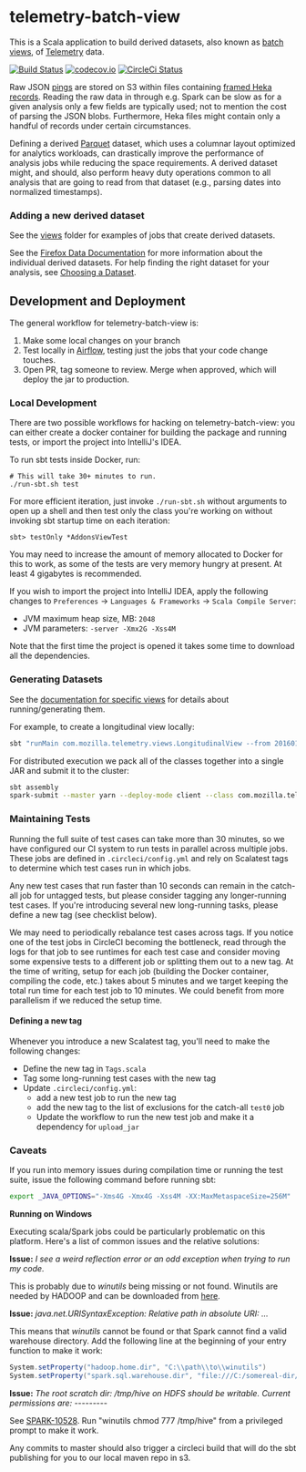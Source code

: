 # telemetry-batch-view

This is a Scala application to build derived datasets, also known as [batch views](http://robertovitillo.com/2016/01/06/batch-views/), of [Telemetry](https://wiki.mozilla.org/Telemetry) data.

[![Build Status](https://travis-ci.org/mozilla/telemetry-batch-view.svg?branch=master)](https://travis-ci.org/mozilla/telemetry-batch-view)
[![codecov.io](https://codecov.io/github/mozilla/telemetry-batch-view/coverage.svg?branch=master)](https://codecov.io/github/mozilla/telemetry-batch-view?branch=master)
[![CircleCi Status](https://circleci.com/gh/mozilla/telemetry-batch-view.svg?style=shield&circle-token=ca31167ac42cc39f898e37facb93db70c0af8691)](https://circleci.com/gh/mozilla/telemetry-batch-view)

Raw JSON [pings](https://ci.mozilla.org/job/mozilla-central-docs/Tree_Documentation/toolkit/components/telemetry/telemetry/pings.html) are stored on S3 within files containing [framed Heka records](https://hekad.readthedocs.org/en/latest/message/index.html#stream-framing). Reading the raw data in through e.g. Spark can be slow as for a given analysis only a few fields are typically used; not to mention the cost of parsing the JSON blobs. Furthermore, Heka files might contain only a handful of records under certain circumstances.

Defining a derived [Parquet](https://parquet.apache.org/) dataset, which uses a columnar layout optimized for analytics workloads, can drastically improve the performance of analysis jobs while reducing the space requirements. A derived dataset might, and should, also perform heavy duty operations common to all analysis that are going to read from that dataset (e.g., parsing dates into normalized timestamps).

### Adding a new derived dataset

See the [views](https://github.com/mozilla/telemetry-batch-view/tree/master/src/main/scala/views) folder for examples of jobs that create derived datasets.

See the [Firefox Data Documentation](https://mozilla.github.io/firefox-data-docs/datasets/reference.html) for more information about the individual derived datasets.
For help finding the right dataset for your analysis, see
[Choosing a Dataset](https://mozilla.github.io/firefox-data-docs/concepts/choosing_a_dataset.html).

## Development and Deployment

The general workflow for telemetry-batch-view is:
1. Make some local changes on your branch
2. Test locally in [Airflow](https://www.github.com/mozilla/telemetry-airflow), testing just the jobs that your code change touches.
3. Open PR, tag someone to review. Merge when approved, which will deploy the jar to production.

### Local Development

There are two possible workflows for hacking on telemetry-batch-view: you can either create a docker container for building the package and running tests, or import the project into IntelliJ's IDEA.

To run sbt tests inside Docker, run:

    # This will take 30+ minutes to run.
    ./run-sbt.sh test

For more efficient iteration, just invoke `./run-sbt.sh` without arguments to open up a shell and then test only the class you're working on without invoking sbt startup time on each iteration:

    sbt> testOnly *AddonsViewTest

You may need to increase the amount of memory allocated to Docker for this to work, as some of the tests are very memory hungry at present. At least 4 gigabytes is recommended.

If you wish to import the project into IntelliJ IDEA, apply the following changes to `Preferences` -> `Languages & Frameworks` -> `Scala Compile Server`:

- JVM maximum heap size, MB: `2048`
- JVM parameters: `-server -Xmx2G -Xss4M`

Note that the first time the project is opened it takes some time to download all the dependencies.

### Generating Datasets

See the [documentation for specific views](https://github.com/mozilla/telemetry-batch-view/tree/master/docs) for details about running/generating them.

For example, to create a longitudinal view locally:
```bash
sbt "runMain com.mozilla.telemetry.views.LongitudinalView --from 20160101 --to 20160701 --bucket telemetry-test-bucket"
```

For distributed execution we pack all of the classes together into a single JAR and submit it to the cluster:
```bash
sbt assembly
spark-submit --master yarn --deploy-mode client --class com.mozilla.telemetry.views.LongitudinalView target/scala-2.11/telemetry-batch-view-*.jar --from 20160101 --to 20160701 --bucket telemetry-test-bucket
```

### Maintaining Tests

Running the full suite of test cases can take more than 30 minutes, so we have configured
our CI system to run tests in parallel across multiple jobs. These jobs are defined in `.circleci/config.yml`
and rely on Scalatest tags to determine which test cases run in which jobs.

Any new test cases that run faster than 10 seconds can remain in the catch-all job for untagged tests,
but please consider tagging any longer-running test cases. If you're introducing several new
long-running tasks, please define a new tag (see checklist below).

We may need to periodically rebalance test cases across tags. If you notice one of the test jobs
in CircleCI becoming the bottleneck, read through the logs for that job to see runtimes for each test
case and consider moving some expensive tests to a different job or splitting them out to a new tag.
At the time of writing, setup for each job (building the Docker container, compiling the code, etc.)
takes about 5 minutes and we target keeping the total run time for each test job to 10 minutes.
We could benefit from more parallelism if we reduced the setup time.

#### Defining a new tag

Whenever you introduce a new Scalatest tag, you'll need to make the following changes:

- Define the new tag in `Tags.scala`
- Tag some long-running test cases with the new tag
- Update `.circleci/config.yml`:
  - add a new test job to run the new tag
  - add the new tag to the list of exclusions for the catch-all `test0` job
  - Update the workflow to run the new test job and make it a dependency for `upload_jar`

### Caveats
If you run into memory issues during compilation time or running the test suite, issue the following command before running sbt:
```bash
export _JAVA_OPTIONS="-Xms4G -Xmx4G -Xss4M -XX:MaxMetaspaceSize=256M"
```

**Running on Windows**

Executing scala/Spark jobs could be particularly problematic on this platform. Here's a list of common issues and the relative solutions:

**Issue:** *I see a weird reflection error or an odd exception when trying to run my code.*

This is probably due to *winutils* being missing or not found. Winutils are needed by HADOOP and can be downloaded from [here](https://github.com/steveloughran/winutils).

**Issue:** *java.net.URISyntaxException: Relative path in absolute URI: ...*

This means that *winutils* cannot be found or that Spark cannot find a valid warehouse directory. Add the following line at the beginning of your entry function to make it work:

```scala
System.setProperty("hadoop.home.dir", "C:\\path\\to\\winutils")
System.setProperty("spark.sql.warehouse.dir", "file:///C:/somereal-dir/spark-warehouse")
```

**Issue:** *The root scratch dir: /tmp/hive on HDFS should be writable. Current permissions are: ---------*

See [SPARK-10528](https://issues.apache.org/jira/browse/SPARK-10528). Run "winutils chmod 777 /tmp/hive" from a privileged prompt to make it work.

Any commits to master should also trigger a circleci build that will do the sbt publishing for you to our local maven repo in s3.
